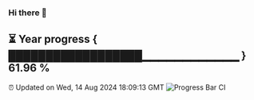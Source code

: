 ### Hi there 👋
⏳ Year progress { ██████████████████▁▁▁▁▁▁▁▁▁▁▁▁ } 61.96 %
---
⏰ Updated on Wed, 14 Aug 2024 18:09:13 GMT
![Progress Bar CI](https://github.com/Moyi321/Moyi321/workflows/Progress%20Bar%20CI/badge.svg)
